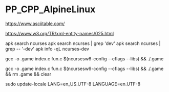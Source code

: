 # PP_CPP_AlpineLinux

https://www.asciitable.com/

https://www.w3.org/TR/xml-entity-names/025.html

apk search ncurses
apk search ncurses | grep 'dev'
apk search ncurses | grep -- '-dev'
apk info -qL ncurses-dev

gcc -o .game index.c fun.c $(ncursesw6-config --cflags --libs) && ./.game

gcc -o .game index.c fun.c $(ncursesw6-config --cflags --libs) && ./.game &&  rm .game && clear


sudo update-locale LANG=en_US.UTF-8 LANGUAGE=en.UTF-8